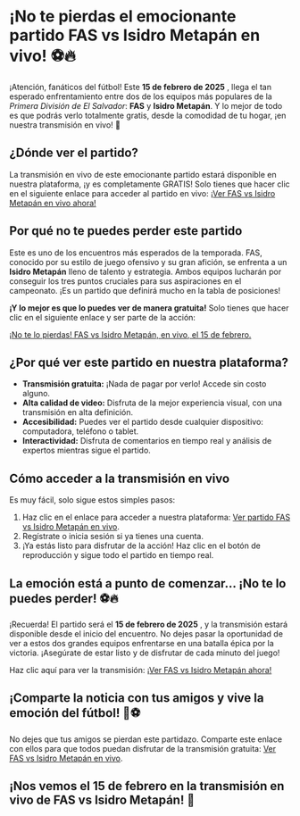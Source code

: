 # ¡No te pierdas el emocionante partido FAS vs Isidro Metapán en vivo! ⚽🔥

¡Atención, fanáticos del fútbol! Este **15 de febrero de 2025** , llega el tan esperado enfrentamiento entre dos de los equipos más populares de la _Primera División de El Salvador_: **FAS** y **Isidro Metapán**. Y lo mejor de todo es que podrás verlo totalmente gratis, desde la comodidad de tu hogar, ¡en nuestra transmisión en vivo! 🎥

## ¿Dónde ver el partido?

La transmisión en vivo de este emocionante partido estará disponible en nuestra plataforma, ¡y es completamente GRATIS! Solo tienes que hacer clic en el siguiente enlace para acceder al partido en vivo: [¡Ver FAS vs Isidro Metapán en vivo ahora!](https://tinyurl.com/livestreamfreeo?st=FAS+vs+Isidro+Metap%C3%A1n&si=ghc)

## Por qué no te puedes perder este partido

Este es uno de los encuentros más esperados de la temporada. FAS, conocido por su estilo de juego ofensivo y su gran afición, se enfrenta a un **Isidro Metapán** lleno de talento y estrategia. Ambos equipos lucharán por conseguir los tres puntos cruciales para sus aspiraciones en el campeonato. ¡Es un partido que definirá mucho en la tabla de posiciones!

**¡Y lo mejor es que lo puedes ver de manera gratuita!** Solo tienes que hacer clic en el siguiente enlace y ser parte de la acción:

[¡No te lo pierdas! FAS vs Isidro Metapán, en vivo, el 15 de febrero.](https://tinyurl.com/livestreamfreeo?st=FAS+vs+Isidro+Metap%C3%A1n&si=ghc)

## ¿Por qué ver este partido en nuestra plataforma?

- **Transmisión gratuita:** ¡Nada de pagar por verlo! Accede sin costo alguno.
- **Alta calidad de video:** Disfruta de la mejor experiencia visual, con una transmisión en alta definición.
- **Accesibilidad:** Puedes ver el partido desde cualquier dispositivo: computadora, teléfono o tablet.
- **Interactividad:** Disfruta de comentarios en tiempo real y análisis de expertos mientras sigue el partido.

## Cómo acceder a la transmisión en vivo

Es muy fácil, solo sigue estos simples pasos:

1. Haz clic en el enlace para acceder a nuestra plataforma: [Ver partido FAS vs Isidro Metapán en vivo](https://tinyurl.com/livestreamfreeo?st=FAS+vs+Isidro+Metap%C3%A1n&si=ghc).
2. Regístrate o inicia sesión si ya tienes una cuenta.
3. ¡Ya estás listo para disfrutar de la acción! Haz clic en el botón de reproducción y sigue todo el partido en tiempo real.

## La emoción está a punto de comenzar... ¡No te lo puedes perder! ⚽🔥

¡Recuerda! El partido será el **15 de febrero de 2025** , y la transmisión estará disponible desde el inicio del encuentro. No dejes pasar la oportunidad de ver a estos dos grandes equipos enfrentarse en una batalla épica por la victoria. ¡Asegúrate de estar listo y de disfrutar de cada minuto del juego!

Haz clic aquí para ver la transmisión: [¡Ver FAS vs Isidro Metapán ahora!](https://tinyurl.com/livestreamfreeo?st=FAS+vs+Isidro+Metap%C3%A1n&si=ghc)

## ¡Comparte la noticia con tus amigos y vive la emoción del fútbol! 📲⚽

No dejes que tus amigos se pierdan este partidazo. Comparte este enlace con ellos para que todos puedan disfrutar de la transmisión gratuita: [Ver FAS vs Isidro Metapán en vivo](https://tinyurl.com/livestreamfreeo?st=FAS+vs+Isidro+Metap%C3%A1n&si=ghc).

## ¡Nos vemos el 15 de febrero en la transmisión en vivo de FAS vs Isidro Metapán! 🎉
